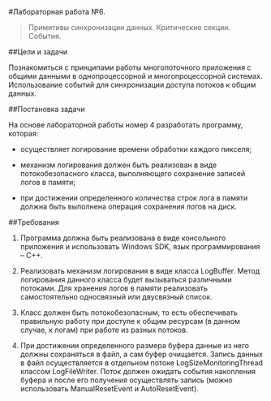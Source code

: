 #Лабораторная работа №6.

>Примитивы синхронизации данных. Критические секции. События.

##Цели и задачи

Познакомиться с принципами работы многопоточного приложения с общими данными в однопроцессорной и многопроцессорной системах. Использование событий для синхронизации доступа потоков к общим данных.

##Постановка задачи

На основе лабораторной работы номер 4 разработать программу, которая:

- осуществляет логирование времени обработки каждого пикселя;

- механизм логирования должен быть реализован в виде потокобезопасного класса, выполняющего сохранение записей логов в памяти;

- при достижении определенного количества строк лога в памяти должна быть выполнена операция сохранения логов на диск.

##Требования

1. Программа должна быть реализована в виде консольного приложения и использовать Windows SDK, язык программирования – С++.

2. Реализовать механизм логирования в виде класса LogBuffer. Метод логирования данного класса будет вызываться различными потоками. Для хранения логов в памяти реализовать самостоятельно односвязный или двусвязный список.

3. Класс должен быть потокобезопасным, то есть обеспечивать правильную работу при доступе к общим ресурсам (в данном случае, к логам) при работе из разных потоков.

4. При достижении определенного размера буфера данные из него должны сохраняться в файл, а сам буфер очищается. Запись данных в файл осуществляется в отдельном потоке LogSizeMonitoringThread классом LogFileWriter. Поток должен ожидать события накопления буфера и после его получения осуществлять запись (можно использовать ManualResetEvent и AutoResetEvent).